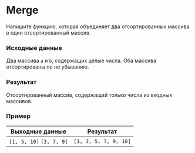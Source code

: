 # Merge
Напишите функцию, которая объединяет два отсортированных массива в один отсортированный массив.

### Исходные данные
Два массива `a` и `b`, содержащих целые числа. Оба массива отсортированы по не убыванию.

### Результат
Отсортированный массив, содержащий только числа из входных массивов.

### Пример
| Выходные данные          | Результат             |
|--------------------------|-----------------------|
| `[1, 5, 10]` `[3, 7, 9]` | `[1, 3, 5, 7, 9, 10]` |
